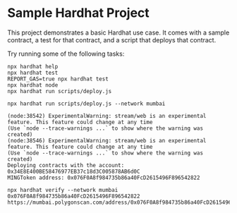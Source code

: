 # Sample Hardhat Project

This project demonstrates a basic Hardhat use case. It comes with a sample contract, a test for that contract, and a script that deploys that contract.

Try running some of the following tasks:

```shell
npx hardhat help
npx hardhat test
REPORT_GAS=true npx hardhat test
npx hardhat node
npx hardhat run scripts/deploy.js

npx hardhat run scripts/deploy.js --network mumbai

(node:38542) ExperimentalWarning: stream/web is an experimental feature. This feature could change at any time
(Use `node --trace-warnings ...` to show where the warning was created)
(node:38546) ExperimentalWarning: stream/web is an experimental feature. This feature could change at any time
(Use `node --trace-warnings ...` to show where the warning was created)
Deploying contracts with the account: 0x34E8E400BE58476977EB37c18d3C005878AB6d0C
MINGToken address: 0x076F0A8f984735b86a40FcD2615496F896542822

npx hardhat verify --network mumbai 0x076F0A8f984735b86a40FcD2615496F896542822
https://mumbai.polygonscan.com/address/0x076F0A8f984735b86a40FcD2615496F896542822#code

```

